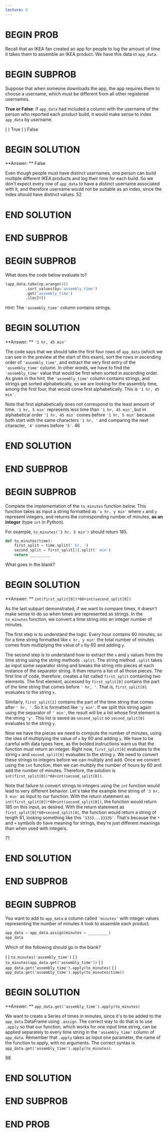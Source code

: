 ```yaml
---
lecture: 8
---
```


# BEGIN PROB

Recall that an IKEA fan created an app for people to log the amount of time it takes them to assemble an IKEA product. We have this data in `app_data`.

# BEGIN SUBPROB
Suppose that when someone downloads the app, the app requires them to choose a username, which must be different from all other registered usernames. 

**True or False**: If `app_data` had included a column with the username of the person who reported each product build, it would make sense to index `app_data` by username.

( ) True
( ) False

# BEGIN SOLUTION

**Answer: ** False

Even though people must have distinct usernames, one person can build multiple different IKEA products and log their time for each build. So we don't expect every row of `app_data` to have a distinct username associated with it, and therefore username would not be suitable as an index, since the index should have distinct values.
<average>52</average>
# END SOLUTION

# END SUBPROB

# BEGIN SUBPROB

What does the code below evaluate to?

```py
(app_data.take(np.arange(4))
         .sort_values(by='assembly_time')
         .get('assembly_time')
         .iloc[0])
```

*Hint:* The `'assembly_time'` column contains strings.

# BEGIN SOLUTION

**Answer: ** `'1 hr, 45 min'`

The code says that we should take the first four rows of `app_data` (which we can see in the preview at the start of this exam), sort the rows in ascending order of `'assembly_time'`, and extract the very first entry of the `'assembly_time'` column. In other words, we have to find the `'assembly_time'` value that would be first when sorted in ascending order. As given in the hint, the `'assembly_time'` column contains strings, and strings get sorted alphabetically, so we are looking for the assembly time, among the first four, that would come first alphabetically. This is `'1 hr, 45 min'`.

Note that first alphabetically does not correspond to the least amount of time. `'1 hr, 5 min'` represents less time than `'1 hr, 45 min'`, but in alphabetical order `'1 hr, 45 min'` comes before `'1 hr, 5 min'` because both start with the same characters `'1 hr, '` and comparing the next character, `'4'` comes before `'5'`. 
<average>46</average>
# END SOLUTION

# END SUBPROB

# BEGIN SUBPROB

Complete the implementation of the `to_minutes` function below. This function takes as input a string formatted as `'x hr, y min'` where `x` and `y` represent integers, and returns the corresponding number of minutes, **as an integer** (type `int` in Python).

For example, `to_minutes('3 hr, 5 min')` should return 185.

```py
def to_minutes(time):
    first_split = time.split(' hr, ')
    second_split = first_split[1].split(' min')
    return _________
```

What goes in the blank?

# BEGIN SOLUTION

**Answer: ** `int(first_split[0])*60+int(second_split[0])`

As the last subpart demonstrated, if we want to compare times, it doesn't make sense to do so when times are represented as strings. In the `to_minutes` function, we convert a time string into an integer number of minutes. 

The first step is to understand the logic. Every hour contains 60 minutes, so for a time string formatted like  `x hr, y min'` the total number of minutes comes from multiplying the value of `x` by 60 and adding `y`.

The second step is to understand how to extract the `x` and `y` values from the time string using the string methods `.split`. The string method `.split` takes as input some separator string and breaks the string into pieces at each instance of the separator string. It then returns a list of all those pieces. The first line of code, therefore, creates a list called `first_split` containing two elements. The first element, accessed by `first_split[0]` contains the part of the time string that comes before `' hr, '`. That is, `first_split[0]` evaluates to the string `x`. 

Similarly, `first_split[1]` contains the part of the time string that comes after `' hr, '`. So it is formatted like `'y min'`. If we split this string again using the separator of `' min'`, the result will be a list whose first element is the string `'y'`. This list is saved as `second_split` so `second_split[0]` evaluates to the string `y`.

Now we have the pieces we need to compute the number of minutes, using the idea of multiplying the value of `x` by 60 and adding `y`. We have to be careful with data types here, as the bolded instructions warn us that the function must return an integer. Right now, `first_split[0]` evaluates to the string `x` and `second_split[0]` evaluates to the string `y`. We need to convert these strings to integers before we can multiply and add. Once we convert using the `int` function, then we can multiply the number of hours by 60 and add the number of minutes. Therefore, the solution is `int(first_split[0])*60+int(second_split[0])`.

Note that failure to convert strings to integers using the `int` function would lead to very different behavior. Let's take the example time string of `'3 hr, 5 min'` as input to our function. With the return statement as `int(first_split[0])*60+int(second_split[0])`, the function would return 185 on this input, as desired. With the return statement as `first_split[0]*60+second_split[0]`, the function would return a string of length 61, looking something like this `'3333...33335'`. That's because the `*` and `+` symbols do have meaning for strings, they're just different meanings than when used with integers.

<average>71</average>
# END SOLUTION

# END SUBPROB

# BEGIN SUBPROB

You want to add to `app_data` a column called `'minutes'` with integer values representing the number of minutes it took to assemble each product.

```py
app_data = app_data.assign(minutes = _________)
app_data
```

Which of the following should go in the blank?

( ) `to_minutes('assembly_time')`
( ) `to_minutes(app_data.get('assembly_time'))`
( ) `app_data.get('assembly_time').apply(to_minutes)`
( ) `app_data.get('assembly_time').apply(to_minutes(time))`

# BEGIN SOLUTION

**Answer: ** `app_data.get('assembly_time').apply(to_minutes)`

We want to create a Series of times in minutes, since it's to be added to the `app_data` DataFrame using `.assign`. The correct way to do that is to use `.apply` so that our function, which works for one input time string, can be applied separately to every time string in the `'assembly_time'` column of `app_data`. Remember that `.apply` takes as input one parameter, the name of the function to apply, with no arguments. The correct syntax is `app_data.get('assembly_time').apply(to_minutes)`.

<average>98</average>
# END SOLUTION

# END SUBPROB

# END PROB
